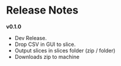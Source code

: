 # Release Notes

__v0.1.0__
- Dev Release.
- Drop CSV in GUI to slice.
- Output slices in slices folder (zip / folder)
- Downloads zip to machine
